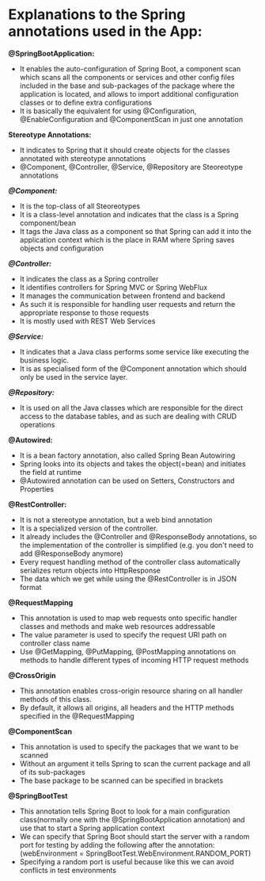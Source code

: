 # Explanations to the Spring annotations used in the App:

**@SpringBootApplication:**
- It enables the auto-configuration of Spring Boot, a component scan which scans all the components or services and other config files included in the base and sub-packages of the package where the application is located, and allows to import additional configuration classes or to define extra configurations 
- It is basically the equivalent for using @Configuration, @EnableConfiguration and @ComponentScan in just one annotation

**Stereotype Annotations:**
- It indicates to Spring that it should create objects for the classes annotated with stereotype annotations
- @Component, @Controller, @Service, @Repository are Steoreotype annotations

***@Component:***
- It is the top-class of all Steoreotypes
- It is a class-level annotation and indicates that the class is a Spring component/bean
- It tags the Java class as a component so that Spring can add it into the application context which is the place in RAM where Spring saves objects and configuration

***@Controller:***
- It indicates the class as a Spring controller
- It identifies controllers for Spring MVC or Spring WebFlux
- It manages the communication between frontend and backend
- As such it is responsible for handling user requests and return the appropriate response to those requests
- It is mostly used with REST Web Services

***@Service:*** 
- It indicates that a Java class performs some service like executing the business logic.
- It is as specialised form of the @Component annotation which should only be used in the service layer.

***@Repository:***
- It is used on all the Java classes which are responsible for the direct access to the database tables, and as such are dealing with CRUD operations

**@Autowired:**
- It is a bean factory annotation, also called Spring Bean Autowiring
- Spring looks into its objects and takes the object(=bean) and initiates the field at runtime
- @Autowired annotation can be used on Setters, Constructors and Properties

**@RestController:**
- It is not a stereotype annotation, but a web bind annotation
- It is a specialized version of the controller.
- It already includes the @Controller and @ResponseBody annotations, so the implementation of the controller is simplified (e.g. you don't need to add @ResponseBody anymore)
- Every request handling method of the controller class automatically serializes return objects into HttpResponse
- The data which we get while using the @RestController is in JSON format

**@RequestMapping**
- This annotation is used to map web requests onto specific handler classes and methods and make web resources addressable
- The value parameter is used to specify the request URI path on controller class name
- Use @GetMapping, @PutMapping, @PostMapping annotations on methods to handle different types of incoming HTTP request methods

**@CrossOrigin**
- This annotation enables cross-origin resource sharing on all handler methods of this class.
- By default, it allows all origins, all headers and the HTTP methods specified in the @RequestMapping

**@ComponentScan**
- This annotation is used to specify the packages that we want to be scanned
- Without an argument it tells Spring to scan the current package and all of its sub-packages 
- The base package to be scanned can be specified in brackets

**@SpringBootTest**
- This annotation tells Spring Boot to look for a main configuration class(normally one with the @SpringBootApplication annotation) and use that to start a Spring application context
- We can specify that Spring Boot should start the server with a random port for testing by adding the following after the annotation: (webEnvironment = SpringBootTest.WebEnvironment.RANDOM_PORT)
- Specifying a random port is useful because like this we can avoid conflicts in test environments

